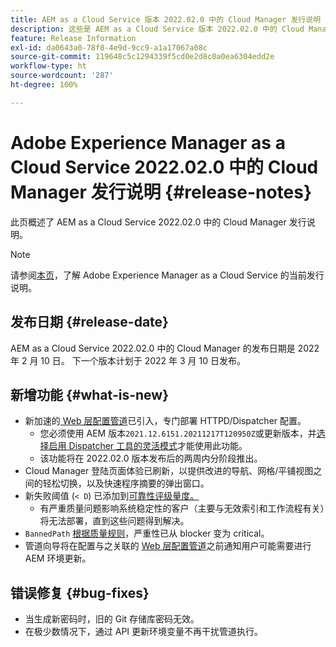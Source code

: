 ```yaml
---
title: AEM as a Cloud Service 版本 2022.02.0 中的 Cloud Manager 发行说明
description: 这些是 AEM as a Cloud Service 版本 2022.02.0 中的 Cloud Manager 2022.02.0 发行说明。
feature: Release Information
exl-id: da0643a0-78f8-4e9d-9cc9-a1a17067a08c
source-git-commit: 119648c5c1294339f5cd0e2d8c0a0ea6304edd2e
workflow-type: ht
source-wordcount: '287'
ht-degree: 100%

---
```


# Adobe Experience Manager as a Cloud Service 2022.02.0 中的 Cloud Manager 发行说明 {#release-notes}

此页概述了 AEM as a Cloud Service 2022.02.0 中的 Cloud Manager 发行说明。

>[!NOTE]
>
>请参阅[本页](/help/release-notes/release-notes-cloud/release-notes-current.md)，了解 Adobe Experience Manager as a Cloud Service 的当前发行说明。

## 发布日期 {#release-date}

AEM as a Cloud Service 2022.02.0 中的 Cloud Manager 的发布日期是 2022 年 2 月 10 日。 下一个版本计划于 2022 年 3 月 10 日发布。

## 新增功能 {#what-is-new}

* 新加速的[ Web 层配置管道](/help/implementing/cloud-manager/configuring-pipelines/introduction-ci-cd-pipelines.md#web-tier-config-pipelines)已引入，专门部署 HTTPD/Dispatcher 配置。
   * 您必须使用 AEM 版本`2021.12.6151.20211217T120950Z`或更新版本，并[选择启用 Dispatcher 工具的灵活模式](/help/implementing/dispatcher/disp-overview.md#validation-debug)才能使用此功能。
   * 该功能将在 2022.02.0 版本发布后的两周内分阶段推出。
* Cloud Manager 登陆页面体验已刷新，以提供改进的导航、网格/平铺视图之间的轻松切换，以及快速程序摘要的弹出窗口。
* 新失败阈值 (`< D`) 已添加到[可靠性评级量度。](/help/implementing/cloud-manager/code-quality-testing.md#understanding-code-quality-rules)
   * 有严重质量问题影响系统稳定性的客户（主要与无效索引和工作流程有关）将无法部署，直到这些问题得到解决。
* `BannedPath` [根据质量规则](/help/implementing/cloud-manager/code-quality-testing.md#understanding-code-quality-rules)，严重性已从 blocker 变为 critical。
* 管道向导将在配置与之关联的 [Web 层配置管道](/help/implementing/cloud-manager/configuring-pipelines/introduction-ci-cd-pipelines.md#web-tier-config-pipelines)之前通知用户可能需要进行 AEM 环境更新。

## 错误修复 {#bug-fixes}

* 当生成新密码时，旧的 Git 存储库密码无效。
* 在极少数情况下，通过 API 更新环境变量不再干扰管道执行。

